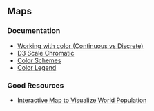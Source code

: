 ## Maps

### Documentation
- <a href="https://observablehq.com/@d3/working-with-color">Working with color (Continuous vs Discrete)</a>
- <a href="https://github.com/d3/d3-scale-chromatic/blob/main/README.md">D3 Scale Chromatic</a>
- <a href="https://observablehq.com/@d3/color-schemes">Color Schemes</a>
- <a href="https://observablehq.com/@d3/color-legend">Color Legend</a>

### Good Resources
- <a href="https://observablehq.com/@kthieb/interactive-map-to-visualize-world-population-data-tutori">Interactive Map to Visualize World Population</a>